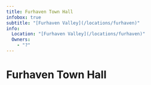 ```yaml
---
title: Furhaven Town Hall
infobox: true
subtitle: "[Furhaven Valley](/locations/furhaven)"
info:
  Location: "[Furhaven Valley](/locations/furhaven)"
  Owners:
    - "?"
---
```


# Furhaven Town Hall
